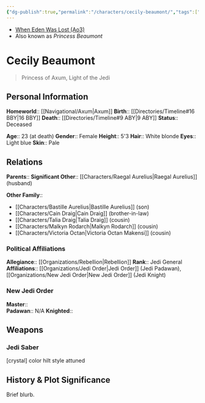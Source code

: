 ```yaml
---
{"dg-publish":true,"permalink":"/characters/cecily-beaumont/","tags":["jedi","rebellion","jediknight","newjediorder","i ii iii iv v vi vii","forcesensitive","unfinished"],"dgHomeLink":false}
---
```


- [When Eden Was Lost (Ao3)](https://archiveofourown.org/works/19334440/chapters/45992584)
- Also known as *Princess Beaumont*
# Cecily Beaumont
>Princess of Axum, Light of the Jedi

## Personal Information

**Homeworld**::  [[Navigational/Axum\|Axum]]
**Birth**::  [[Directories/Timeline#16 BBY\|16 BBY]]
**Death**::  [[Directories/Timeline#9 ABY\|9 ABY]]
**Status**::  Deceased

**Age**::  23 (at death)
**Gender**::  Female
**Height**::  5'3
**Hair**::  White blonde
**Eyes**::  Light blue
**Skin**::  Pale
## Relations

**Parents**::
**Significant Other**::  [[Characters/Raegal Aurelius\|Raegal Aurelius]] (husband)

**Other Family**::
- [[Characters/Bastille Aurelius\|Bastille Aurelius]] (son)
- [[Characters/Cain Draig\|Cain Draig]] (brother-in-law)
- [[Characters/Talia Draig\|Talia Draig]] (cousin)
- [[Characters/Malkyn Rodarch\|Malkyn Rodarch]] (cousin)
- [[Characters/Victoria Octan\|Victoria Octan Makensi]] (cousin)

### Political Affiliations

**Allegiance**:: [[Organizations/Rebellion\|Rebellion]]
**Rank**::  Jedi General
**Affiliations**::  [[Organizations/Jedi Order\|Jedi Order]] (Jedi Padawan), [[Organizations/New Jedi Order\|New Jedi Order]] (Jedi Knight)

### New Jedi Order

**Master**::  
**Padawan**::  N/A
**Knighted**::  

## Weapons

### Jedi Saber

[crystal] color hilt style attuned

## History & Plot Significance

Brief blurb.